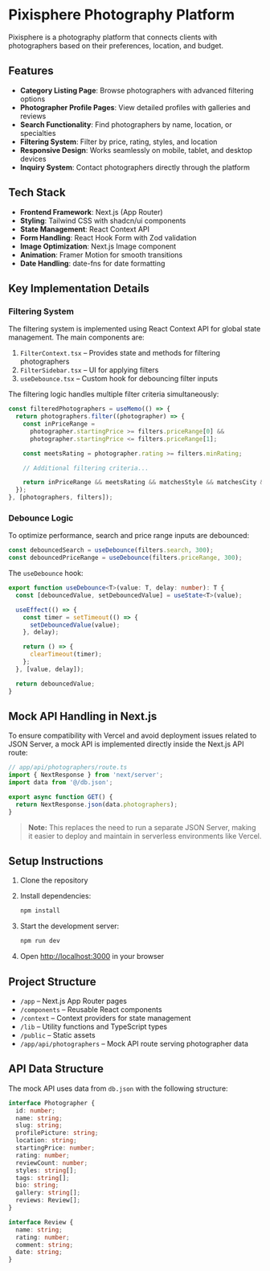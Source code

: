 
# Pixisphere Photography Platform

Pixisphere is a photography platform that connects clients with photographers based on their preferences, location, and budget.

## Features

- **Category Listing Page**: Browse photographers with advanced filtering options  
- **Photographer Profile Pages**: View detailed profiles with galleries and reviews  
- **Search Functionality**: Find photographers by name, location, or specialties  
- **Filtering System**: Filter by price, rating, styles, and location  
- **Responsive Design**: Works seamlessly on mobile, tablet, and desktop devices  
- **Inquiry System**: Contact photographers directly through the platform  

## Tech Stack

- **Frontend Framework**: Next.js (App Router)  
- **Styling**: Tailwind CSS with shadcn/ui components  
- **State Management**: React Context API  
- **Form Handling**: React Hook Form with Zod validation  
- **Image Optimization**: Next.js Image component  
- **Animation**: Framer Motion for smooth transitions  
- **Date Handling**: date-fns for date formatting  

## Key Implementation Details

### Filtering System

The filtering system is implemented using React Context API for global state management. The main components are:

1. `FilterContext.tsx` – Provides state and methods for filtering photographers  
2. `FilterSidebar.tsx` – UI for applying filters  
3. `useDebounce.tsx` – Custom hook for debouncing filter inputs  

The filtering logic handles multiple filter criteria simultaneously:

```ts
const filteredPhotographers = useMemo(() => {
  return photographers.filter((photographer) => {
    const inPriceRange = 
      photographer.startingPrice >= filters.priceRange[0] && 
      photographer.startingPrice <= filters.priceRange[1];

    const meetsRating = photographer.rating >= filters.minRating;

    // Additional filtering criteria...

    return inPriceRange && meetsRating && matchesStyle && matchesCity && matchesSearch;
  });
}, [photographers, filters]);
````

### Debounce Logic

To optimize performance, search and price range inputs are debounced:

```ts
const debouncedSearch = useDebounce(filters.search, 300);
const debouncedPriceRange = useDebounce(filters.priceRange, 300);
```

The `useDebounce` hook:

```ts
export function useDebounce<T>(value: T, delay: number): T {
  const [debouncedValue, setDebouncedValue] = useState<T>(value);

  useEffect(() => {
    const timer = setTimeout(() => {
      setDebouncedValue(value);
    }, delay);

    return () => {
      clearTimeout(timer);
    };
  }, [value, delay]);

  return debouncedValue;
}
```

## Mock API Handling in Next.js

To ensure compatibility with Vercel and avoid deployment issues related to JSON Server, a mock API is implemented directly inside the Next.js API route:

```ts
// app/api/photographers/route.ts
import { NextResponse } from 'next/server';
import data from '@/db.json';

export async function GET() {
  return NextResponse.json(data.photographers);
}
```

> **Note:** This replaces the need to run a separate JSON Server, making it easier to deploy and maintain in serverless environments like Vercel.

## Setup Instructions

1. Clone the repository
2. Install dependencies:

   ```bash
   npm install
   ```
3. Start the development server:

   ```bash
   npm run dev
   ```
4. Open [http://localhost:3000](http://localhost:3000) in your browser

## Project Structure

* `/app` – Next.js App Router pages
* `/components` – Reusable React components
* `/context` – Context providers for state management
* `/lib` – Utility functions and TypeScript types
* `/public` – Static assets
* `/app/api/photographers` – Mock API route serving photographer data

## API Data Structure

The mock API uses data from `db.json` with the following structure:

```ts
interface Photographer {
  id: number;
  name: string;
  slug: string;
  profilePicture: string;
  location: string;
  startingPrice: number;
  rating: number;
  reviewCount: number;
  styles: string[];
  tags: string[];
  bio: string;
  gallery: string[];
  reviews: Review[];
}

interface Review {
  name: string;
  rating: number;
  comment: string;
  date: string;
}
```



